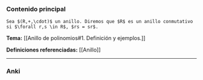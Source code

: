 ### Contenido principal

```ad-Formal
Sea $(R,+,\cdot)$ un anillo. Diremos que $R$ es un anillo conmutativo si $\forall r,s \in R$, $rs = sr$.
```

**Tema:** [[Anillo de polinomios#1. Definición y ejemplos.]]

**Definiciones referenciadas:** [[Anillo]]

---
### Anki
